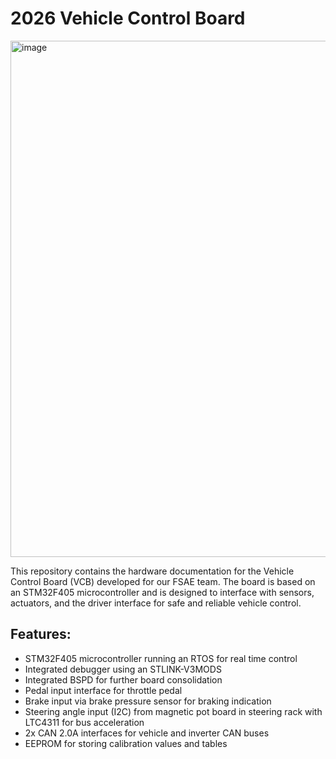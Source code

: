 # 2026 Vehicle Control Board
<img width="630" height="826" alt="image" src="https://github.com/user-attachments/assets/20562bef-f44f-40c3-88ad-6bab0abf0726" />

This repository contains the hardware documentation for the Vehicle Control Board (VCB) developed for our FSAE team. The board is based on an STM32F405 microcontroller and is designed to interface with sensors, actuators, and the driver interface for safe and reliable vehicle control.

## Features:
- STM32F405 microcontroller running an RTOS for real time control
- Integrated debugger using an STLINK-V3MODS
- Integrated BSPD for further board consolidation
- Pedal input interface for throttle pedal
- Brake input via brake pressure sensor for braking indication
- Steering angle input (I2C) from magnetic pot board in steering rack with LTC4311 for bus acceleration
- 2x CAN 2.0A interfaces for vehicle and inverter CAN buses
- EEPROM for storing calibration values and tables
